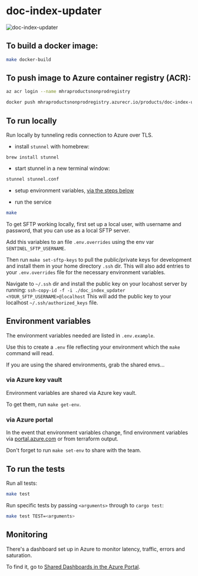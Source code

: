 # doc-index-updater

![doc-index-updater](https://github.com/MHRA/products/workflows/doc-index-updater/badge.svg)

## To build a docker image:

```bash
make docker-build
```

## To push image to Azure container registry (ACR):

```bash
az acr login --name mhraproductsnonprodregistry

docker push mhraproductsnonprodregistry.azurecr.io/products/doc-index-updater
```

## To run locally

Run locally by tunneling redis connection to Azure over TLS.

- install `stunnel` with homebrew:

```
brew install stunnel
```

- start stunnel in a new terminal window:

```bash
stunnel stunnel.conf
```

- setup environment variables, [via the steps below](#environment-variables)

- run the service

```bash
make
```

To get SFTP working locally, first set up a local user, with username and password, that you can use as a local SFTP server.

Add this variables to an file `.env.overrides` using the env var `SENTINEL_SFTP_USERNAME`.

Then run `make set-sftp-keys` to pull the public/private keys for development and install them in your home directory `.ssh` dir. This will also add entries to your `.env.overrides` file for the necessary environment variables.

Navigate to `~/.ssh` dir and install the public key on your locahost server by running:
`ssh-copy-id -f -i ./doc_index_updater <YOUR_SFTP_USERNAME>@localhost`
This will add the public key to your localhost `~/.ssh/authorized_keys` file.

## Environment variables

The environment variables needed are listed in `.env.example`.

Use this to create a `.env` file reflecting your environment which the `make` command will read.

If you are using the shared environments, grab the shared envs…

### via Azure key vault

Environment variables are shared via Azure key vault.

To get them, run `make get-env`.

### via Azure portal

In the event that environment variables change, find environment variables via [portal.azure.com][azure portal] or from terraform output.

Don't forget to run `make set-env` to share with the team.

## To run the tests

Run all tests:

```bash
make test
```

Run specific tests by passing `<arguments>` through to `cargo test`:

```bash
make test TEST=<arguments>
```

[azure portal]: https://portal.azure.com/

## Monitoring

There's a dashboard set up in Azure to monitor latency, traffic, errors and saturation.

To find it, go to [Shared Dashboards in the Azure Portal](https://portal.azure.com/#blade/HubsExtension/BrowseResourceBlade/resourceType/Microsoft.Portal%2Fdashboards).
